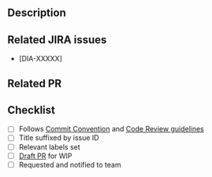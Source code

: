 ## Description

<!-- Short summary for reviewers-->
<!-- screenshots/gifs if needed 🎥 -->

## Related JIRA issues

* [DIA-XXXXX]


## Related PR

<!-- * #123 -->
<!-- * dialoguemd/scribe#1234  -->

## Checklist

- [ ] Follows [Commit Convention] and [Code Review guidelines] <!-- `feat(lang): add German language` -->
- [ ] Title suffixed by issue ID  <!-- fix: signup error - DIA-12345 -->
- [ ] Relevant labels set
- [ ] [Draft PR] for WIP
- [ ] Requested and notified to team <!-- `@dialoguemd/maestro` or `@dialoguemd/s-team`. -->

[Commit Convention]: https://www.notion.so/godialogue/Commit-Convention-84fd9a4c149e48c998d760f1c9176df0
[Code Review guidelines]: https://www.notion.so/godialogue/Code-Review-c5f3fcd185ca49aca73ade497c398fe9
[Draft PR]: https://github.blog/2019-02-14-introducing-draft-pull-requests
